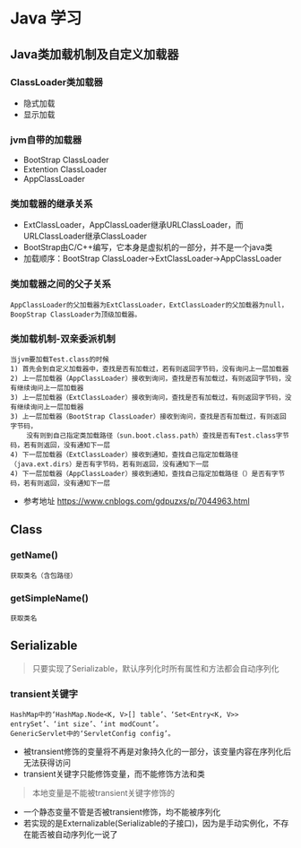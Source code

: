 # Java 学习

## Java类加载机制及自定义加载器
### ClassLoader类加载器
- 隐式加载
- 显示加载
### jvm自带的加载器
- BootStrap ClassLoader
- Extention ClassLoader
- AppClassLoader
### 类加载器的继承关系
- ExtClassLoader，AppClassLoader继承URLClassLoader，而URLClassLoader继承ClassLoader
- BootStrap由C/C++编写，它本身是虚拟机的一部分，并不是一个java类
- 加载顺序：BootStrap ClassLoader->ExtClassLoader->AppClassLoader

### 类加载器之间的父子关系
    AppClassLoader的父加载器为ExtClassLoader，ExtClassLoader的父加载器为null，BoopStrap ClassLoader为顶级加载器。

### 类加载机制-双亲委派机制
    当jvm要加载Test.class的时候
    1) 首先会到自定义加载器中，查找是否有加载过，若有则返回字节码，没有询问上一层加载器
    2) 上一层加载器（AppClassLoader）接收到询问，查找是否有加载过，有则返回字节码，没有继续询问上一层加载器
    3) 上一层加载器（ExtClassLoader）接收到询问，查找是否有加载过，有则返回字节码，没有继续询问上一层加载器
    3) 上一层加载器（BootStrap ClassLoader）接收到询问，查找是否有加载过，有则返回字节码，
        没有则到自己指定类加载路径（sun.boot.class.path）查找是否有Test.class字节码，若有则返回，没有通知下一层
    4) 下一层加载器（ExtClassLoader）接收到通知，查找自己指定加载路径（java.ext.dirs）是否有字节码，若有则返回，没有通知下一层
    4) 下一层加载器（AppClassLoader）接收到通知，查找自己指定加载路径（）是否有字节码，若有则返回，没有通知下一层
- 参考地址 https://www.cnblogs.com/gdpuzxs/p/7044963.html

## Class
### getName()
    获取类名（含包路径）
### getSimpleName()
    获取类名

## Serializable
> 只要实现了Serializable，默认序列化时所有属性和方法都会自动序列化
### transient关键字
    HashMap中的‘HashMap.Node<K, V>[] table’、‘Set<Entry<K, V>> entrySet’、‘int size’、‘int modCount’。
    GenericServlet中的‘ServletConfig config’。
- 被transient修饰的变量将不再是对象持久化的一部分，该变量内容在序列化后无法获得访问
- transient关键字只能修饰变量，而不能修饰方法和类
> 本地变量是不能被transient关键字修饰的
- 一个静态变量不管是否被transient修饰，均不能被序列化
- 若实现的是Externalizable(Serializable的子接口)，因为是手动实例化，不存在能否被自动序列化一说了
